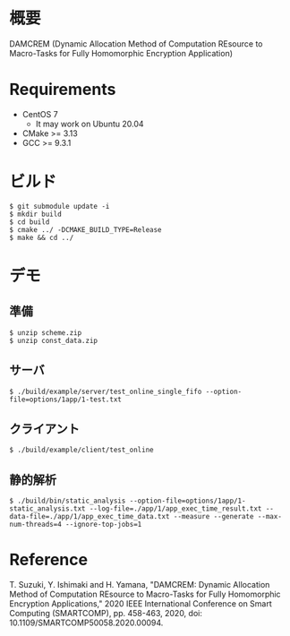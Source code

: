 # 概要
DAMCREM (Dynamic Allocation Method of Computation REsource to Macro-Tasks for Fully Homomorphic Encryption Application)

# Requirements
* CentOS 7
  * It may work on Ubuntu 20.04
* CMake >= 3.13
* GCC >= 9.3.1

# ビルド
```terminal
$ git submodule update -i
$ mkdir build
$ cd build
$ cmake ../ -DCMAKE_BUILD_TYPE=Release
$ make && cd ../
```

# デモ
## 準備
```terminal
$ unzip scheme.zip
$ unzip const_data.zip
```
## サーバ
```terminal
$ ./build/example/server/test_online_single_fifo --option-file=options/1app/1-test.txt
```
## クライアント
```terminal
$ ./build/example/client/test_online 
```

## 静的解析
```terminal
$ ./build/bin/static_analysis --option-file=options/1app/1-static_analysis.txt --log-file=./app/1/app_exec_time_result.txt --data-file=./app/1/app_exec_time_data.txt --measure --generate --max-num-threads=4 --ignore-top-jobs=1
```

# Reference
T. Suzuki, Y. Ishimaki and H. Yamana, "DAMCREM: Dynamic Allocation Method of Computation REsource to Macro-Tasks for Fully Homomorphic Encryption Applications," 2020 IEEE International Conference on Smart Computing (SMARTCOMP), pp. 458-463, 2020, doi: 10.1109/SMARTCOMP50058.2020.00094.

